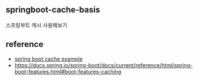## springboot-cache-basis
스프링부트 캐시 사용해보기



## reference
* [spring boot cache example](https://howtodoinjava.com/spring-boot2/spring-boot-cache-example/)
* https://docs.spring.io/spring-boot/docs/current/reference/html/spring-boot-features.html#boot-features-caching
